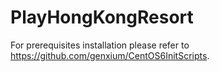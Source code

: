 PlayHongKongResort
==================

For prerequisites installation please refer to https://github.com/genxium/CentOS6InitScripts.
